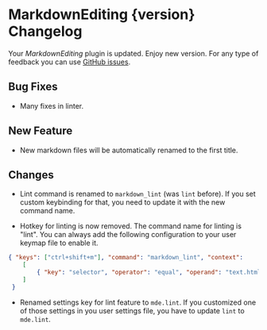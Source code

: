 # MarkdownEditing {version} Changelog

Your _MarkdownEditing_ plugin is updated. Enjoy new version. For any type of
feedback you can use [GitHub issues][issues].

## Bug Fixes

* Many fixes in linter.

## New Feature

* New markdown files will be automatically renamed to the first title.

## Changes

* Lint command is renamed to `markdown_lint` (was `lint` before). If you set
custom keybinding for that, you need to update it with the new command name.

* Hotkey for linting is now removed. The command name for linting is "lint".
You can always add the following configuration to your user keymap file to
enable it.

```json
{ "keys": ["ctrl+shift+m"], "command": "markdown_lint", "context":
    [
        { "key": "selector", "operator": "equal", "operand": "text.html.markdown", "match_all": true }
    ]
 }
```

* Renamed settings key for lint feature to `mde.lint`. If you customized
one of those settings in you user settings file, you have to update `lint`
to `mde.lint`.

[issues]: https://github.com/SublimeText-Markdown/MarkdownEditing/issues
